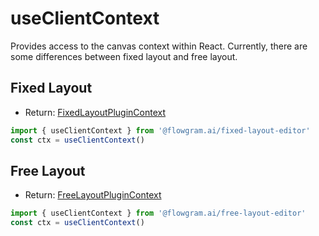 # useClientContext

Provides access to the canvas context within React. Currently, there are some differences between fixed layout and free layout.

## Fixed Layout

* Return: [FixedLayoutPluginContext](https://flowgram.ai/auto-docs/fixed-layout-editor/interfaces/FixedLayoutPluginContext.html)

```ts pure
import { useClientContext } from '@flowgram.ai/fixed-layout-editor'
const ctx = useClientContext()
```

## Free Layout

* Return: [FreeLayoutPluginContext](https://flowgram.ai/auto-docs/free-layout-editor/interfaces/FreeLayoutPluginContext.html)

```ts pure
import { useClientContext } from '@flowgram.ai/free-layout-editor'
const ctx = useClientContext()
```
